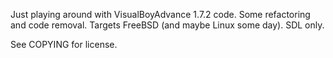 Just playing around with VisualBoyAdvance 1.7.2 code. Some refactoring and
code removal. Targets FreeBSD (and maybe Linux some day). SDL only.

See COPYING for license.


